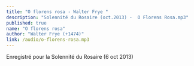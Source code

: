 ```yaml
---
title: "O florens rosa - Walter Frye "
description: "Solennité du Rosaire (oct.2013) -  O Florens Rosa.mp3"
published: true
name: "O florens rosa"
author: "Walter Frye (+1474)"
link: /audio/o-florens-rosa.mp3
---
```


Enregistré pour la Solennité du Rosaire (6 oct 2013)
